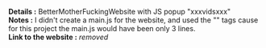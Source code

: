 <strong>Details :</strong> BetterMotherFuckingWebsite with JS popup "xxxvidsxxx" </br>
<strong>Notes :</strong> I didn't create a main.js for the website, and used the "<script></script>" tags cause for this project the main.js would have been only 3 lines. </br>
<strong>Link to the website :</strong> *removed*
